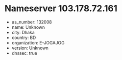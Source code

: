 # Nameserver 103.178.72.161

* as_number: 132008
* name: Unknown
* city: Dhaka
* country: BD
* organization: E-JOGAJOG
* version: Unknown
* dnssec: true

